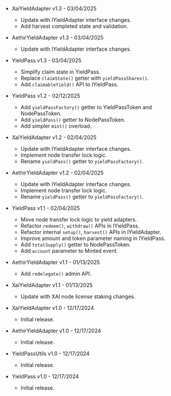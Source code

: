 * XaiYieldAdapter v1.3 - 03/04/2025
    * Update with IYieldAdapter interface changes.
    * Add harvest completed state and validation.

* AethirYieldAdapter v1.3 - 03/04/2025
    * Update with IYieldAdapter interface changes.

* YieldPass v1.3 - 03/04/2025
    * Simplify claim state in YieldPass.
    * Replace `claimState()` getter with `yieldPassShares()`.
    * Add `claimableYield()` API to IYieldPass.

* YieldPass v1.2 - 02/12/2025
    * Add `yieldPassFactory()` getter to YieldPassToken and NodePassToken.
    * Add `yieldPass()` getter to NodePassToken.
    * Add simpler `mint()` overload.

* XaiYieldAdapter v1.2 - 02/04/2025
    * Update with IYieldAdapter interface changes.
    * Implement node transfer lock logic.
    * Rename `yieldPass()` getter to `yieldPassFactory()`.

* AethirYieldAdapter v1.2 - 02/04/2025
    * Update with IYieldAdapter interface changes.
    * Implement node transfer lock logic.
    * Rename `yieldPass()` getter to `yieldPassFactory()`.

* YieldPass v1.1 - 02/04/2025
    * Move node transfer lock logic to yield adapters.
    * Refactor `redeem()`, `withdraw()` APIs in IYieldPass.
    * Refactor internal `setup()`, `harvest()` APIs in IYieldAdapter.
    * Improve amount and token parameter naming in IYieldPass.
    * Add `totalSupply()` getter to NodePassToken.
    * Add `account` parameter to Minted event.

* AethirYieldAdapter v1.1 - 01/13/2025
    * Add `redelegate()` admin API.

* XaiYieldAdapter v1.1 - 01/13/2025
    * Update with XAI node license staking changes.

* XaiYieldAdapter v1.0 - 12/17/2024
    * Initial release.

* AethirYieldAdapter v1.0 - 12/17/2024
    * Initial release.

* YieldPassUtils v1.0 - 12/17/2024
    * Initial release.

* YieldPass v1.0 - 12/17/2024
    * Initial release.
